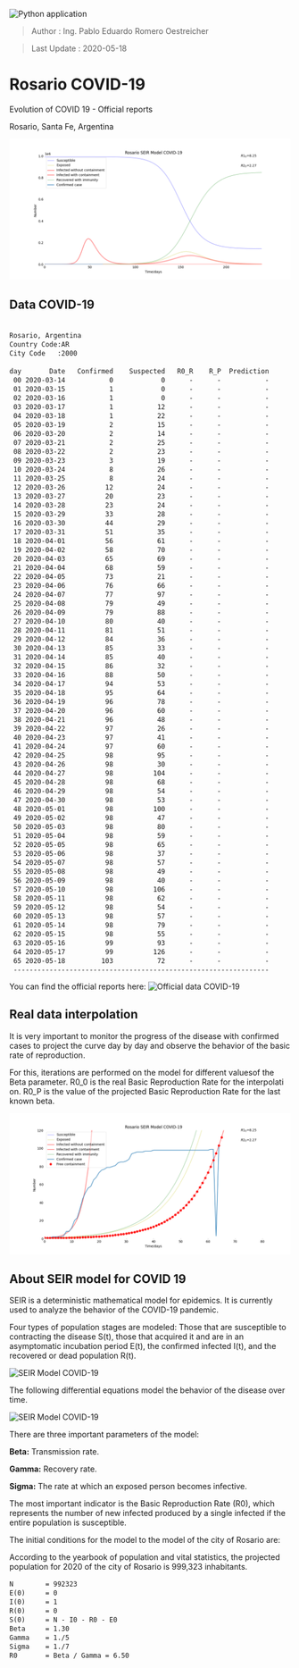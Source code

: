![Python application](https://github.com/blinzki/COVID19/workflows/Python%20application/badge.svg)

>Author        : Ing. Pablo Eduardo Romero Oestreicher

>Last Update   : 2020-05-18

# Rosario COVID-19

Evolution of COVID 19 - Official reports

Rosario, Santa Fe, Argentina

![SEIR Model COVID-19](/img/seir-covid19-2020-05-19.png)

## Data COVID-19

```

Rosario, Argentina
Country Code:AR
City Code   :2000

day       Date   Confirmed    Suspected   R0_R    R_P  Prediction
 00 2020-03-14           0            0      -      -           -
 01 2020-03-15           1            0      -      -           -
 02 2020-03-16           1            0      -      -           -
 03 2020-03-17           1           12      -      -           -
 04 2020-03-18           1           22      -      -           -
 05 2020-03-19           2           15      -      -           -
 06 2020-03-20           2           14      -      -           -
 07 2020-03-21           2           25      -      -           -
 08 2020-03-22           2           23      -      -           -
 09 2020-03-23           3           19      -      -           -
 10 2020-03-24           8           26      -      -           -
 11 2020-03-25           8           24      -      -           -
 12 2020-03-26          12           24      -      -           -
 13 2020-03-27          20           23      -      -           -
 14 2020-03-28          23           24      -      -           -
 15 2020-03-29          33           28      -      -           -
 16 2020-03-30          44           29      -      -           -
 17 2020-03-31          51           35      -      -           -
 18 2020-04-01          56           61      -      -           -
 19 2020-04-02          58           70      -      -           -
 20 2020-04-03          65           69      -      -           - 
 21 2020-04-04          68           59      -      -           - 
 22 2020-04-05          73           21      -      -           - 
 23 2020-04-06          76           66      -      -           - 
 24 2020-04-07          77           97      -      -           - 
 25 2020-04-08          79           49      -      -           - 
 26 2020-04-09          79           88      -      -           - 
 27 2020-04-10          80           40      -      -           - 
 28 2020-04-11          81           51      -      -           - 
 29 2020-04-12          84           36      -      -           - 
 30 2020-04-13          85           33      -      -           - 
 31 2020-04-14          85           40      -      -           - 
 32 2020-04-15          86           32      -      -           -
 33 2020-04-16          88           50      -      -           -
 34 2020-04-17          94           53      -      -           -
 35 2020-04-18          95           64      -      -           -
 36 2020-04-19          96           78      -      -           -
 37 2020-04-20          96           60      -      -           -
 38 2020-04-21          96           48      -      -           -
 39 2020-04-22          97           26      -      -           -
 40 2020-04-23          97           41      -      -           -
 41 2020-04-24          97           60      -      -           -
 42 2020-04-25          98           95      -      -           -
 43 2020-04-26          98           30      -      -           -
 44 2020-04-27          98          104      -      -           -
 45 2020-04-28          98           68      -      -           -
 46 2020-04-29          98           54      -      -           -
 47 2020-04-30          98           53      -      -           -
 48 2020-05-01          98          100      -      -           -
 49 2020-05-02          98           47      -      -           -
 50 2020-05-03          98           80      -      -           -
 51 2020-05-04          98           59      -      -           -
 52 2020-05-05          98           65      -      -           -
 53 2020-05-06          98           37      -      -           -
 54 2020-05-07          98           57      -      -           -
 55 2020-05-08          98           49      -      -           -
 56 2020-05-09          98           40      -      -           -
 57 2020-05-10          98          106      -      -           -
 58 2020-05-11          98           62      -      -           -
 59 2020-05-12          98           54      -      -           -
 60 2020-05-13          98           57      -      -           -
 61 2020-05-14          98           79      -      -           -
 62 2020-05-15          98           55      -      -           -
 63 2020-05-16          99           93      -      -           -
 64 2020-05-17          99          126      -      -           -
 65 2020-05-18         103           72      -      -           -
 ----------------------------------------------------------------

```

You can find the official reports here: ![Official data COVID-19](/reports)

## Real data interpolation

It is very important to monitor the progress of the disease with confirmed cases to project the curve day by day and observe the behavior of the basic rate of reproduction.

For this, iterations are performed on the model for different values ​​of the Beta parameter. R0_0 is the real Basic Reproduction Rate for the interpolati  on. R0_P is the value of the projected Basic Reproduction Rate for the last known beta.

![SEIR Model COVID-19](/img/seir-interpolation-2020-05-19.png)

## About SEIR model for COVID 19

SEIR is a deterministic mathematical model for epidemics. It is currently used to analyze the behavior of the COVID-19 pandemic.

Four types of population stages are modeled: Those that are susceptible to contracting the disease S(t), those that acquired it and are in an asymptomatic incubation period E(t), the confirmed infected I(t), and the recovered or dead population R(t).

![SEIR Model COVID-19](/img/seir-blocks.png)

The following differential equations model the behavior of the disease over time.

![SEIR Model COVID-19](/img/seir-diffeq.png)

There are three important parameters of the model:

**Beta:**  Transmission rate.

**Gamma:** Recovery rate.

**Sigma:** The rate at which an exposed person becomes infective.  

The most important indicator is the Basic Reproduction Rate (R0), which represents the number of new infected produced by a single infected if the entire population is susceptible.

The initial conditions for the model to the model of the city of Rosario are:

According to the yearbook of population and vital statistics, the projected population for 2020 of the city of Rosario is 999,323 inhabitants.

```
N        = 992323
E(0)     = 0
I(0)     = 1
R(0)     = 0
S(0)     = N - I0 - R0 - E0
Beta     = 1.30
Gamma    = 1./5
Sigma    = 1./7
R0       = Beta / Gamma = 6.50
```
